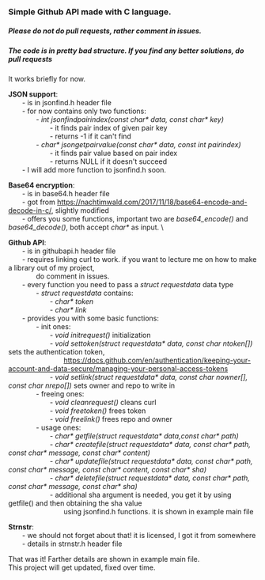 ### Simple Github API made with C language.
##### _Please do not do pull requests, rather comment in issues._
##### _The code is in pretty bad structure. If you find any better solutions, do pull requests_

It works briefly for now.


**JSON support**: \
  - is in jsonfind.h header file \
  - for now contains only two functions: \
    - _int jsonfindpairindex(const char* data, const char* key)_ \
      - it finds pair index of given pair key \
      - returns -1 if it can't find \
    - _char* jsongetpairvalue(const char* data, const int pairindex)_ \
      - it finds pair value based on pair index \
      - returns NULL if it doesn't succeed \
  - I will add more function to jsonfind.h soon.

**Base64 encryption**: \
  - is in base64.h header file \
  - got from https://nachtimwald.com/2017/11/18/base64-encode-and-decode-in-c/, slightly modified \
  - offers you some functions, important two are *base64_encode()* and *base64_decode()*, both accept _char*_ as input. \

**Github API**: \
  - is in githubapi.h header file \
  - requires linking curl to work. if you want to lecture me on how to make a library out of my project, \
    do comment in issues. \
  - every function you need to pass a _struct requestdata_ data type \
    - _struct requestdata_ contains: \
      - _char* token_ \
      - _char* link_ \
  - provides you with some basic functions: \
    - init ones: \
      - _void initrequest()_ initialization \
      - _void settoken(struct requestdata* data, const char ntoken[])_ sets the authentication token, \
        https://docs.github.com/en/authentication/keeping-your-account-and-data-secure/managing-your-personal-access-tokens \
      - _void setlink(struct requestdata* data, const char nowner[], const char nrepo[])_ sets owner and repo to write in \
    - freeing ones: \
      - _void cleanrequest()_ cleans curl \
      - _void freetoken()_ frees token \
      - _void freelink()_ frees repo and owner \
    - usage ones: \
      - _char* getfile(struct requestdata* data,const char* path)_ \
      - _char* createfile(struct requestdata* data, const char* path, const char* message, const char* content)_ \
      - _char* updatefile(struct requestdata* data, const char* path, const char* message, const char* content, const char* sha)_ \
      - _char* deletefile(struct requestdata* data, const char* path, const char* message, const char* sha)_ \
      - additional sha argument is needed, you get it by using getfile() and then obtaining the sha value \
        using jsonfind.h functions. it is shown in example main file

**Strnstr**: \
  - we should not forget about that! it is licensed, I got it from somewhere \
  - details in strnstr.h header file

That was it! Farther details are shown in example main file. \
This project will get updated, fixed over time.





